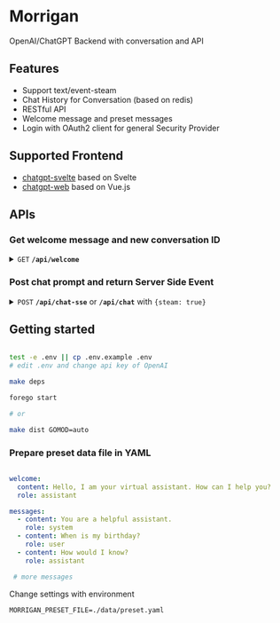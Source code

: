 # Morrigan

OpenAI/ChatGPT Backend with conversation and API

## Features
 - Support text/event-steam
 - Chat History for Conversation (based on redis)
 - RESTful API
 - Welcome message and preset messages
 - Login with OAuth2 client for general Security Provider

## Supported Frontend

- [chatgpt-svelte](https://github.com/liut/chatgpt-svelte) based on Svelte
- [chatgpt-web](https://github.com/liut/chatgpt-web) based on Vue.js


## APIs

### Get welcome message and new conversation ID

<details>
 <summary><code>GET</code> <code><b>/api/welcome</b></code></summary>

##### Parameters

> None

##### Responses

> | http code     | content-type                      | response                                           |
> |---------------|-----------------------------------|---------------------------------------------------------------------|
> | `200`         | `application/json`        | `{"message": "welcome message", "id": "new-cid"}`                                         |


</details>

### Post chat prompt and return Server Side Event

<details>
 <summary><code>POST</code> <code><b>/api/chat-sse</b></code> or <code><b>/api/chat</b></code> with <code>{steam: true}</code></summary>

##### Parameters

> | name              |  type     | data type      | description                         |
> |-------------------|-----------|----------------|-------------------------------------|
> | `csid` |  optional | string    | conversation ID        |
> | `prompt` |  required | string  | message for ask        |
> | `stream` |  optional | bool    | enable event-steam, force <code><b>/api/chat-sse</b></code>       |


##### Responses

> | http code     | content-type                      | response                                           |
> |---------------|-----------------------------------|---------------------------------------------------------------------|
> | `200`         | `text/event-stream`        | `{"delta": "message fragments", "id": "conversation ID"}`                                         |


</details>

## Getting started

```bash

test -e .env || cp .env.example .env
# edit .env and change api key of OpenAI

make deps

forego start

# or

make dist GOMOD=auto


```

### Prepare preset data file in YAML

```yaml

welcome:
  content: Hello, I am your virtual assistant. How can I help you?
  role: assistant

messages:
  - content: You are a helpful assistant.
    role: system
  - content: When is my birthday?
    role: user
  - content: How would I know?
    role: assistant

 # more messages

```

Change settings with environment

```plan
MORRIGAN_PRESET_FILE=./data/preset.yaml
```
